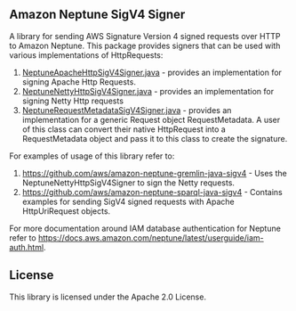 ## Amazon Neptune SigV4 Signer

A library for sending AWS Signature Version 4 signed requests over HTTP to Amazon Neptune. This package provides signers that can be used with  various implementations of HttpRequests:
1. [NeptuneApacheHttpSigV4Signer.java](https://github.com/aws/amazon-neptune-sigv4-signer/blob/master/src/main/java/com/amazonaws/neptune/auth/NeptuneApacheHttpSigV4Signer.java) - provides an implementation for signing Apache Http Requests.
2. [NeptuneNettyHttpSigV4Signer.java](https://github.com/aws/amazon-neptune-sigv4-signer/blob/master/src/main/java/com/amazonaws/neptune/auth/NeptuneNettyHttpSigV4Signer.java) - provides an implementation for signing Netty Http requests
3. [NeptuneRequestMetadataSigV4Signer.java](https://github.com/aws/amazon-neptune-sigv4-signer/blob/master/src/main/java/com/amazonaws/neptune/auth/NeptuneRequestMetadataSigV4Signer.java) - provides an implementation for a generic Request object RequestMetadata. A user of this class can convert their native HttpRequest into a RequestMetadata object and pass it to this class to create the signature.
 
For examples of usage of this library refer to:
1. https://github.com/aws/amazon-neptune-gremlin-java-sigv4  - Uses the NeptuneNettyHttpSigV4Signer to sign the Netty requests.
2. https://github.com/aws/amazon-neptune-sparql-java-sigv4  - Contains examples for sending SigV4 signed requests with Apache HttpUriRequest objects.
 
For more documentation around IAM database authentication for Neptune refer to https://docs.aws.amazon.com/neptune/latest/userguide/iam-auth.html.    

## License

This library is licensed under the Apache 2.0 License. 
